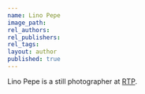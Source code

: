 ```yaml
---
name: Lino Pepe
image_path:
rel_authors:
rel_publishers:
rel_tags:
layout: author
published: true
---
```


Lino Pepe is a still photographer at <a class="text cat-link publisher" href="/publishers/RTP/">RTP</a>.
